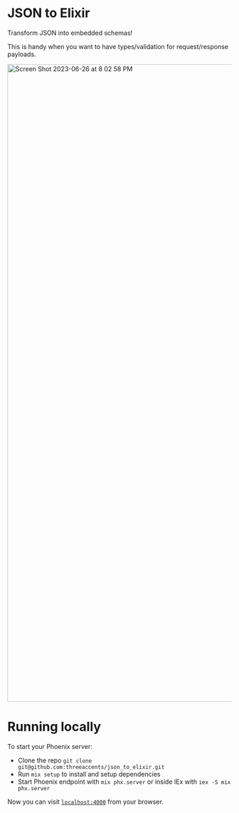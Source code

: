 # JSON to Elixir

Transform JSON into embedded schemas!

This is handy when you want to have types/validation for request/response payloads.

<img width="1433" alt="Screen Shot 2023-06-26 at 8 02 58 PM" src="https://github.com/threeaccents/json_to_elixir/assets/15348071/15bc8a6b-d3c8-4b0f-b3e4-42e91cf2d962">

# Running locally

To start your Phoenix server:
  * Clone the repo `git clone git@github.com:threeaccents/json_to_elixir.git`
  * Run `mix setup` to install and setup dependencies
  * Start Phoenix endpoint with `mix phx.server` or inside IEx with `iex -S mix phx.server`

Now you can visit [`localhost:4000`](http://localhost:4000) from your browser.


